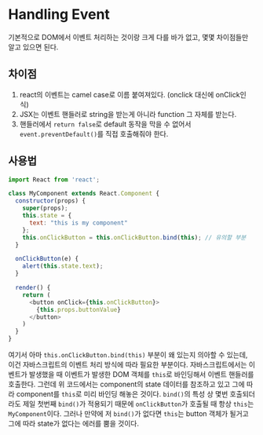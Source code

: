 # Handling Event

기본적으로 DOM에서 이벤트 처리하는 것이랑 크게 다를 바가 없고, 몇몇 차이점들만 알고 있으면 된다.

## 차이점

1. react의 이벤트는 camel case로 이름 붙여져있다. \(onclick 대신에 onClick인 식\)
2. JSX는 이벤트 핸들러로 string을 받는게 아니라 function 그 자체를 받는다.
3. 핸들러에서 `return false`로 default 동작을 막을 수 없어서 `event.preventDefault()`를 직접 호출해줘야 한다.

## 사용법

```javascript
import React from 'react';

class MyComponent extends React.Component {
  constructor(props) {
    super(props);
    this.state = {
      text: "this is my component"
    };
    this.onClickButton = this.onClickButton.bind(this); // 유의할 부분
  }

  onClickButton(e) {
    alert(this.state.text);
  }

  render() {
    return (
      <button onClick={this.onClickButton}>
        {this.props.buttonValue}
      </button>
    )
  }
}
```

여기서 아마 `this.onClickButton.bind(this)` 부분이 왜 있는지 의아할 수 있는데, 이건 자바스크립트의 이벤트 처리 방식에 따라 필요한 부분이다. 자바스크립트에서는 이벤트가 발생했을 때 이벤트가 발생한 DOM 객체를 `this`로 바인딩해서 이벤트 핸들러를 호출한다. 그런데 위 코드에서는 component의 state 데이터를 참조하고 있고 그에 따라 component를 `this`로 미리 바인딩 해놓은 것이다. `bind()`의 특성 상 몇번 호출되더라도 제일 첫번째 `bind()`가 적용되기 때문에 `onClickButton`가 호출될 때 항상 `this`는 `MyComponent`이다. 그러나 만약에 저 `bind()`가 없다면 `this`는 button 객체가 될거고 그에 따라 state가 없다는 에러를 뿜을 것이다.

